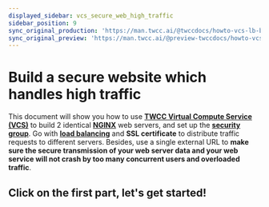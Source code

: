 ```yaml
---
displayed_sidebar: vcs_secure_web_high_traffic
sidebar_position: 9
sync_original_production: 'https://man.twcc.ai/@twccdocs/howto-vcs-lb-build-secure-web-handle-high-traffic-intro-en' 
sync_original_preview: 'https://man.twcc.ai/@preview-twccdocs/howto-vcs-lb-build-secure-web-handle-high-traffic-intro-en'
---
```


# Build a secure website which handles high traffic

This document will show you how to use [**TWCC Virtual Compute Service (VCS)**](https://man.twcc.ai/@twccdocs/doc-vcs-main-en) to build 2 identical [**NGINX**](https://www.nginx.com/) web servers, and set up the [**security group**](https://man.twcc.ai/@twccdocs/guide-vcs-sg-en). Go with [**load balancing**](https://man.twcc.ai/@twccdocs/guide-vcs-lbs-en) and **SSL certificate** to distribute traffic requests to different servers. Besides, use a single external URL to **make sure the secure transmission of your web server data and your web service will not crash by too many concurrent users and overloaded traffic**.


## <i class="fa fa-backward" aria-hidden="true"></i> Click on the first part, let's get started!